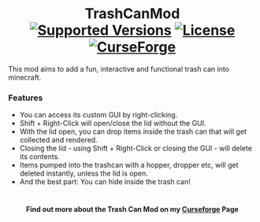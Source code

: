 <h1 align="center">TrashCanMod <br>
  <a href="https://www.curseforge.com/minecraft/mc-mods/trash-can-mod/files"><img src="https://cf.way2muchnoise.eu/versions/952939(c70039).svg" alt="Supported Versions"></a>
  <a href="https://github.com/NeverSnows/TrashCanMod/blob/main/LICENSE"><img src="https://img.shields.io/github/license/NeverSnows/TrashCanMod?style=flat&color=900c3f" alt="License"></a>
  <a href="https://www.curseforge.com/minecraft/mc-mods/trash-can-mod"><img src="http://cf.way2muchnoise.eu/952939.svg" alt="CurseForge"></a>
</h1>
<p>This mod aims to add a fun, interactive and functional trash can into minecraft.</p>
<h3>Features</h3>

<ul>
  <li>You can access its custom GUI by right-clicking.</li>
  <li>Shift + Right-Click will open/close the lid without the GUI.</li>
  <li>With the lid open, you can drop items inside the trash can that will get collected and rendered.</li>
  <li>Closing the lid - using Shift + Right-Click or closing the GUI - will delete its contents.</li>
  <li>Items pumped into the trashcan with a hopper, dropper etc, will get deleted instantly, unless the lid is open.</li>
  <li>And the best part: You can hide inside the trash can!</li>
</ul>

<h1></h1>

<h4 align="center">Find out more about the Trash Can Mod on my <a href="https://www.curseforge.com/minecraft/mc-mods/trash-can-mod">Curseforge</a> Page</h4>
